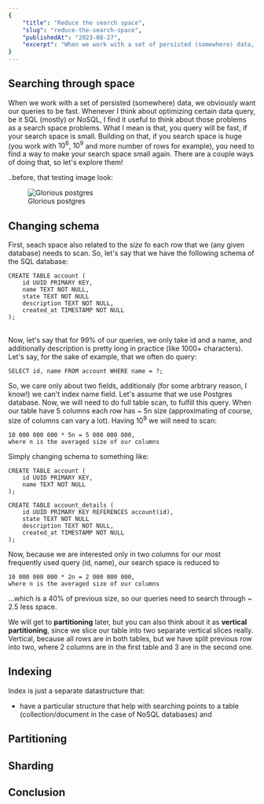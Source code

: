 ```yaml
---
{
    "title": "Reduce the search space",
    "slug": "reduce-the-search-space",
    "publishedAt": "2023-08-27",
    "excerpt": "When we work with a set of persisted (somewhere) data, we obviously want our queries to be fast. Whenever I think about optimizing certain data query, be it SQL (mostly) or NoSQL, I find it useful to think about those problems as a search space problems..."
}
---
```


## Searching through space

When we work with a set of persisted (somewhere)  data, we obviously want our queries to be fast. 
Whenever I think about optimizing certain data query, be it SQL (mostly) or NoSQL, I find it useful to think about those problems as a search space problems. What I mean is that, you query will be fast, if your search space is small.
Building on that, if you search space is huge (you work with $10^6$, $10^9$ and more number of rows for example), you need to find a way to make your search space small again. There are a couple ways of doing that, so let's explore them!

..before, that testing image look:
<figure>
    <img src="{{ imagesPath }}/postgres.png" alt="Glorious postgres" title="Glorious postgres">
    <figcaption>Glorious postgres</figcaption>
</figure>

## Changing schema

First, seach space also related to the *size* fo each row that we (any given database) needs to scan. So, let's say that we have the following schema of the SQL database: 
```
CREATE TABLE account (
    id UUID PRIMARY KEY,
    name TEXT NOT NULL,
    state TEXT NOT NULL
    description TEXT NOT NULL,
    created_at TIMESTAMP NOT NULL
);
```
\
Now, let's say that for 99% of our queries, we only take id and a name, and additionally description is pretty long in practice (like 1000+ characters). Let's say, for the sake of example, that we often do query:
```
SELECT id, name FROM account WHERE name = ?;
```
So, we care only about two fields, additionaly (for some arbtrary reason, I know!) we can't index name field. Let's assume that we use Postgres database. Now, we will need to do full table scan, to fulfill this query. When our table have 5 columns each row has ~ 5n size (approximating of course, size of columns can vary a lot). Having $10^9$ we will need to scan:
```
10 000 000 000 * 5n = 5 000 000 000,
where n is the averaged size of our columns
``` 

Simply changing schema to something like:
```
CREATE TABLE account (
    id UUID PRIMARY KEY,
    name TEXT NOT NULL
);

CREATE TABLE account_details (
    id UUID PRIMARY KEY REFERENCES account(id),
    state TEXT NOT NULL
    description TEXT NOT NULL,
    created_at TIMESTAMP NOT NULL
);
```
Now, because we are interested only in two columns for our most frequently used query (id, name), our search space is reduced to 
```
10 000 000 000 * 2n = 2 000 000 000,
where n is the averaged size of our columns
``` 
...which is a 40% of previous size, so our queries need to search through ~ 2.5 less space. 

We will get to **partitioning** later, but you can also think about it as **vertical partitioning**, since we slice our table into two separate vertical slices really. Vertical, because all rows are in both tables, but we have split previous row into two, where 2 columns are in the first table and 3 are in the second one.

## Indexing

Index is just a separate datastructure that:
* have a particular structure that help with searching
points to a table (collection/document in the case of NoSQL databases) and  

## Partitioning

## Sharding

## Conclusion
